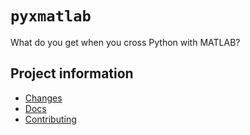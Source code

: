 # `pyxmatlab`

What do you get when you cross Python with MATLAB?

## Project information

- [Changes](<https://pycross-org.github.io/matlab/changelog.html>)
- [Docs](<https://pycross-org.github.io/matlab>)
- [Contributing](<https://pycross-org.github.io/matlab/contributing.html>)
